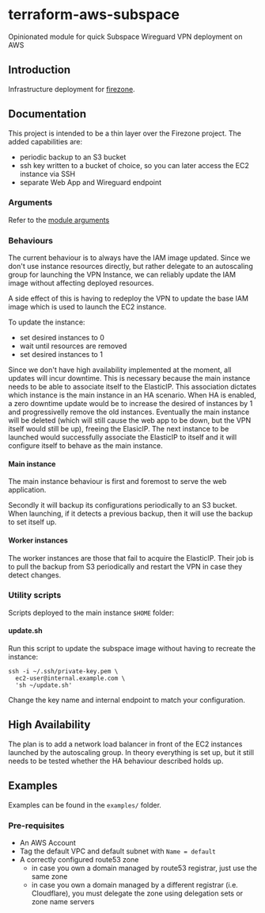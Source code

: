 # terraform-aws-subspace
Opinionated module for quick Subspace Wireguard VPN deployment on AWS

## Introduction

Infrastructure deployment for [firezone](https://github.com/firezone/firezone).

## Documentation

This project is intended to be a thin layer over the Firezone project. The added capabilities are:
- periodic backup to an S3 bucket
- ssh key written to a bucket of choice, so you can later access the EC2 instance via SSH
- separate Web App and Wireguard endpoint

### Arguments

Refer to the [module arguments](MODULE_ARGUMENTS.md)

### Behaviours

The current behaviour is to always have the IAM image updated. Since we don't use instance resources
directly, but rather delegate to an autoscaling group for launching the VPN Instance, we can reliably update
the IAM image without affecting deployed resources.

A side effect of this is having to redeploy the VPN to update the base IAM image which is used to launch the
EC2 instance.

To update the instance:
- set desired instances to 0
- wait until resources are removed
- set desired instances to 1

Since we don't have high availability implemented at the moment, all updates will incur downtime. This is
necessary because the main instance needs to be able to associate itself to the ElasticIP. This association
dictates which instance is the main instance in an HA scenario. When HA is enabled, a zero downtime update
would be to increase the desired of instances by 1 and progressivelly remove the old instances. Eventually
the main instance will be deleted (which will still cause the web app to be down, but the VPN itself would
still be up), freeing the ElasicIP. The next instance to be launched would successfully associate the ElasticIP
to itself and it will configure itself to behave as the main instance.

#### Main instance

The main instance behaviour is first and foremost to serve the web application.

Secondly it will backup its configurations periodically to an S3 bucket. When launching, if it detects a previous
backup, then it will use the backup to set itself up.

#### Worker instances

The worker instances are those that fail to acquire the ElasticIP. Their job is to pull the backup from S3
periodically and restart the VPN in case they detect changes.

### Utility scripts

Scripts deployed to the main instance `$HOME` folder:

#### update.sh

Run this script to update the subspace image without having to recreate the instance:

```shell
ssh -i ~/.ssh/private-key.pem \
  ec2-user@internal.example.com \
  'sh ~/update.sh'
```

Change the key name and internal endpoint to match your configuration.

####

## High Availability

The plan is to add a network load balancer in front of the EC2 instances launched by the autoscaling group.
In theory everything is set up, but it still needs to be tested whether the HA behaviour described holds up.

## Examples

Examples can be found in the `examples/` folder.

### Pre-requisites

- An AWS Account
- Tag the default VPC and default subnet with `Name = default`
- A correctly configured route53 zone
  - in case you own a domain managed by route53 registrar, just use the same zone
  - in case you own a domain managed by a different registrar (i.e. Cloudflare), you must delegate the zone using delegation sets or zone name servers
